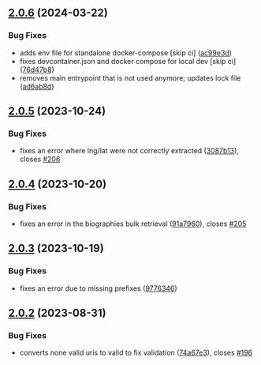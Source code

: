 ## [2.0.6](https://github.com/InTaVia/InTaVia-Backend/compare/v2.0.5...v2.0.6) (2024-03-22)


### Bug Fixes

* adds env file for standalone docker-compose [skip ci] ([ac99e3d](https://github.com/InTaVia/InTaVia-Backend/commit/ac99e3d29643637b810c27a203d0d5f3bfe8d958))
* fixes devcontainer.json and docker compose for local dev [skip ci] ([76d47b8](https://github.com/InTaVia/InTaVia-Backend/commit/76d47b85587ee8d40bc0cba0daa8c7160717e0d9))
* removes main entrypoint that is not used anymore; updates lock file ([ad6ab8d](https://github.com/InTaVia/InTaVia-Backend/commit/ad6ab8daa52c471f2575a0254fd1f7b9167c376f))



## [2.0.5](https://github.com/InTaVia/InTaVia-Backend/compare/v2.0.4...v2.0.5) (2023-10-24)


### Bug Fixes

* fixes an error where lng/lat were not correctly extracted ([3087b13](https://github.com/InTaVia/InTaVia-Backend/commit/3087b1325417bb4abc33d59d8adbf74a330dfcbd)), closes [#206](https://github.com/InTaVia/InTaVia-Backend/issues/206)



## [2.0.4](https://github.com/InTaVia/InTaVia-Backend/compare/v2.0.3...v2.0.4) (2023-10-20)


### Bug Fixes

* fixes an error in the biographies bulk retrieval ([91a7960](https://github.com/InTaVia/InTaVia-Backend/commit/91a79603f5c918bfb7e429f3616b73a9263755a4)), closes [#205](https://github.com/InTaVia/InTaVia-Backend/issues/205)



## [2.0.3](https://github.com/InTaVia/InTaVia-Backend/compare/v2.0.2...v2.0.3) (2023-10-19)


### Bug Fixes

* fixes an error due to missing prefixes ([9776346](https://github.com/InTaVia/InTaVia-Backend/commit/9776346f4d83cebff825652ca785573ef4cfef06))



## [2.0.2](https://github.com/InTaVia/InTaVia-Backend/compare/v2.0.1...v2.0.2) (2023-08-31)


### Bug Fixes

* converts none valid uris to valid to fix validation ([74a67e3](https://github.com/InTaVia/InTaVia-Backend/commit/74a67e3b8e17abfd6469038f8fdc7925689afad6)), closes [#196](https://github.com/InTaVia/InTaVia-Backend/issues/196)



